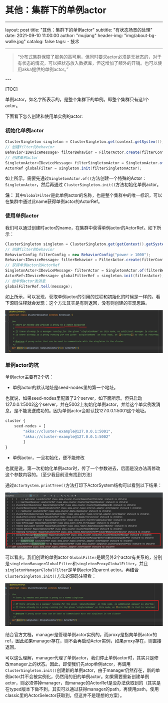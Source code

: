 # 其他：集群下的单例actor

---
layout:     post
title:      "其他：集群下的单例actor"
subtitle:   "有状态场景的处理"
date:       2021-09-10 11:00:00
author:     "mujiang"
header-img: "img/about-bg-walle.jpg"
catalog: false
tags:
     - 技术
   
---

> “分布式集群保障了服务的高可用，但同时要求actor必须是无状态的，对于有状态的情况，可以把状态放入数据库，但这增加了额外的开销。也可以使用akka提供的单例actor。”

<p id = "build"></p>
---

[TOC]

单例actor，如名字所表示的，是整个集群下的单例。即整个集群只有这1个actor。

下面看下怎么创建和使用单实例的actor:


### 初始化单例actor


```java
ClusterSingleton singleton = ClusterSingleton.get(context.getSystem());
// 创建filter的behavior
Behavior<IDeviceMessage> filterBehavior = FilterActor.create(filterConfig, null);
// 创建单例actor
SingletonActor<IDeviceMessage> filterSingletonActor = SingletonActor.of(filterBehavior, "GlobalFilter");
ActorRef globalFilter = singleton.init(filterSingletonActor);
```

如上所示，需要先通过`SingletonActor.of()`方法创建一个特殊的Actor：`SingletonActor`，然后再通过
`ClusterSingleton.init()`方法初始化单例actor。

**注：** 其中`GlobalFilter`是此单例actor的名称，也是整个集群中的唯一标识，可以在集群中通过此name获得单例actor的ActorRef。

### 使用单例actor

我们可以通过创建时actor的name，在集群中获得单例actor的ActorRef。如下所示：

```java
ClusterSingleton singleton = ClusterSingleton.get(getContext().getSystem());
// 创建filter的behavior
BehaviorConfig filterConfig = new BehaviorConfig("power > 1000");
Behavior<IDeviceMessage> filterBehavior = FilterActor.create(filterConfig, null);
// 获得单例actor的ActorRef
SingletonActor<IDeviceMessage> filterActor = SingletonActor.of(filterBehavior, "GlobalFilter");
ActorRef<IDeviceMessage> globalFilterRef = singleton.init(filterActor);
// 给单例actor发消息
globalFilterRef.tell(message);
```

如上所示，可以发现，获取单例actor的引用的过程和初始化的时候是一样的。看下源码注释就会发现：这个方法其实是有则返回，没有则创建的实现思路。

![](media/16294527948522/16310865868176.jpg)


### 单例actor的坑

单例actor主要有2个坑：

* 单例actor的默认地址是seed-nodes里的第一个地址。

也就说，如果seed-nodes里配置了2个server，如下面所示。但只启动127.0.0.1:5002这个server，并在5002上初始化单例actor，并给这个单实例发消息，是不能发送成功的。因为单例actor会默认找127.0.0.1:5001这个地址。

```js    
cluster {
    seed-nodes = [
        "akka://cluster-example@127.0.0.1:5001",
        "akka://cluster-example@127.0.0.1:5002"
        ]
}
```

* 单例actor，一旦初始化，便不能修改

也就是说，第一次初始化单例actor时，传了一个参数进去，后面是没办法再修改这个参数内容的。（至少我目前没有找到方法）

通过`ActorSystem.printTree()`方法打印下ActorSystem结构可以看到以下结果：

![](media/16294527948522/16310863617811.jpg)

可以看出，我们创建的单例actor `GlobalFilter`是跟另外2个actor有关系的，分别是`singletonManagerGlobalFilter`和`singletonProxyGlobalFilter`，并且`singletonManagerGlobalFilter`是单例actor的parent actor。再结合`ClusterSingleton.init()`方法的源码注释看：

![](media/16294527948522/16310866289062.jpg)

结合官方文档，manager是管理单例actor实例的，而proxy是指向单例actor的ref，因此如果manager存在，则不会再启动Actor实例，如果proxy存在，则直接返回。

可以这么理解，manager代理了单例actor，我们停止单例actor时，其实只是修改manager上的状态。因此，即使我们先stop单例atcor，再调用`ClusterSingleton.init()`创建新的单例actor，由于manager仍然存在，新的单例actor并不会被实例化，仍然用的旧的单例actor。如果需要重新创建单例actor，则必须停掉manager，而manage的ActorRef是没办法获取到的（其实是在typed版本下做不到，其实可以通过获得manager的path，再使用path，使用classic里的ActorSelector获取到，但这并不是理想的方案）。

